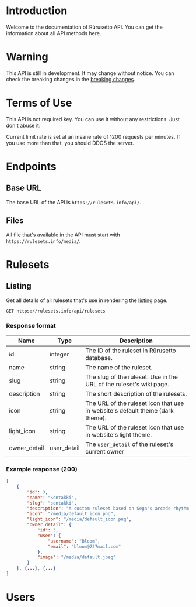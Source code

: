 # Introduction

Welcome to the documentation of Rūrusetto API. You can get the information about all API methods here.

# Warning

This API is still in development. It may change without notice. You can check the breaking changes in the [breaking changes](api-breaking-changes.md).

# Terms of Use

This API is not required key. You can use it without any restrictions. Just don't abuse it.

Current limit rate is set at an insane rate of 1200 requests per minutes. If you use more than that, you should DDOS the server.

# Endpoints

## Base URL

The base URL of the API is `https://rulesets.info/api/`.

## Files

All file that's available in the API must start with `https://rulesets.info/media/`.

# Rulesets

## Listing

Get all details of all rulesets that's use in rendering the [listing](https://rulesets.info/listing) page.

    GET https://rulesets.info/api/rulesets

### Response format

| Name         | Type        | Description                                                                   |
|--------------|-------------|-------------------------------------------------------------------------------|
| id           | integer     | The ID of the ruleset in Rūrusetto database.                                  |
| name         | string      | The name of the ruleset.                                                      |
| slug         | string      | The slug of the ruleset. Use in the URL of the ruleset's wiki page.           |
| description  | string      | The short description of the rulesets.                                        |
| icon         | string      | The URL of the ruleset icon that use in website's default theme (dark theme). |
| light_icon   | string      | The URL of the ruleset icon that use in website's light theme.                |
| owner_detail | user_detail | The `user_detail` of the ruleset's current owner                              |

### Example response (200)

```json
[
    {
        "id": 3,
        "name": "Sentakki",
        "slug": "sentakki",
        "description": "A custom ruleset based on Sega's arcade rhythm game maimai",
        "icon": "/media/default_icon.png",
        "light_icon": "/media/default_icon.png",
        "owner_detail": {
            "id": 3,
            "user": {
                "username": "Bloom",
                "email": "bloom@727mail.com"
            },
            "image": "/media/default.jpeg"
        }
    }, {...}, {...}
]
```
# Users